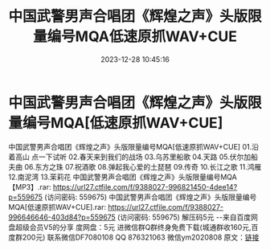 ﻿---
title: 中国武警男声合唱团《辉煌之声》头版限量编号MQA低速原抓WAV+CUE
date: 2023-12-28 10:45:16
categories: 新碟专辑、稀有等精品
tags: 华语中文
---
# 中国武警男声合唱团《辉煌之声》头版限量编号MQA[低速原抓WAV+CUE]

中国武警男声合唱团《辉煌之声》头版限量编号MQA[低速原抓WAV+CUE]
01.沿着高山
点一下试听
02.春天来到我们的战场
03.乌苏里船歌
04.天路
05.伏尔加船夫曲
06.东方之珠
07.祝酒歌
08.弹起我心爱的土琵琶
09.传奇
10.长江之歌
11.鸿雁
12.南泥湾
13.茉莉花
中国武警男声合唱团《辉煌之声》头版限量编号MQA【MP3】.rar: https://url27.ctfile.com/f/9388027-996821450-4dee14?p=559675
(访问密码: 559675)
中国武警男声合唱团《辉煌之声》头版限量编号MQA[低速原抓WAV+CUE].rar: https://url27.ctfile.com/f/9388027-996646646-403d84?p=559675
(访问密码: 559675)
解压码5元
--来自百度网盘超级会员V5的分享
度网盘：5元
进微信群Q群终身免费下载(城通群收160元,百度群200元)
联系微信DF7080108 QQ 876321063
微信ym2020808
原文：[链接](https://blog.sina.com.cn/s/blog_1647c7e7601031409.html)